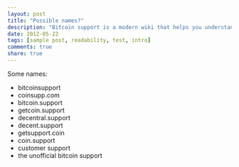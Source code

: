```yaml
---
layout: post
title: "Possible names?"
description: "Bitcoin support is a modern wiki that helps you understand every corner of the bitcoin world."
date: 2012-05-22
tags: [sample post, readability, test, intro]
comments: true
share: true
---
```



Some names:

- bitcoinsupport
- coinsupp.com
- bitcoin.support
- getcoin.support
- decentral.support
- decent.support
- getsupport.coin
- coin.support
- customer support
- the unofficial bitcoin support
